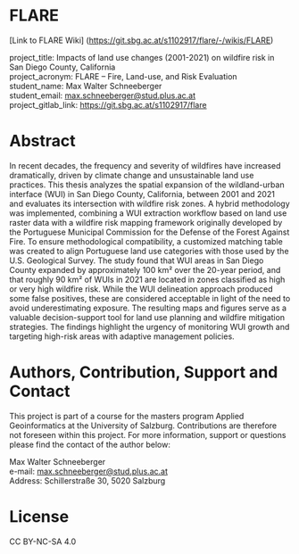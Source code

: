 # FLARE
[Link to FLARE Wiki] (https://git.sbg.ac.at/s1102917/flare/-/wikis/FLARE)

project_title: Impacts of land use changes (2001-2021) on wildfire risk in San Diego County, California  
project_acronym: FLARE – Fire, Land-use, and Risk Evaluation  
student_name: Max Walter Schneeberger  
student_email: max.schneeberger@stud.plus.ac.at  
project_gitlab_link: https://git.sbg.ac.at/s1102917/flare  

# Abstract
In recent decades, the frequency and severity of wildfires have increased dramatically, driven by climate change and unsustainable land use practices. This thesis analyzes the spatial expansion of the wildland-urban interface (WUI) in San Diego County, California, between 2001 and 2021 and evaluates its intersection with wildfire risk zones. A hybrid methodology was implemented, combining a WUI extraction workflow based on land use raster data with a wildfire risk mapping framework originally developed by the Portuguese Municipal Commission for the Defense of the Forest Against Fire. To ensure methodological compatibility, a customized matching table was created to align Portuguese land use categories with those used by the U.S. Geological Survey. The study found that WUI areas in San Diego County expanded by approximately 100 km² over the 20-year period, and that roughly 90 km² of WUIs in 2021 are located in zones classified as high or very high wildfire risk. While the WUI delineation approach produced some false positives, these are considered acceptable in light of the need to avoid underestimating exposure. The resulting maps and figures serve as a valuable decision-support tool for land use planning and wildfire mitigation strategies. The findings highlight the urgency of monitoring WUI growth and targeting high-risk areas with adaptive management policies.

# Authors, Contribution, Support and Contact
This project is part of a course for the masters program Applied Geoinformatics at the University of Salzburg. Contributions are therefore not foreseen within this project. For more information, support or questions please find the contact of the author below: 

Max Walter Schneeberger  
e-mail: max.schneeberger@stud.plus.ac.at  
Address: Schillerstraße 30, 5020 Salzburg  

# License  
CC BY-NC-SA 4.0